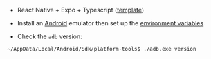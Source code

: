 - React Native + Expo + Typescript ([template](https://github.com/expo/examples/tree/master/with-typescript#-how-to-use))

- Install an [Android](https://docs.expo.dev/workflow/android-studio-emulator) emulator then set up the [environment variables](https://youtu.be/ZGIU5aIRi9M?t=480)

- Check the `adb` version:

```bash
~/AppData/Local/Android/Sdk/platform-tools$ ./adb.exe version
```


